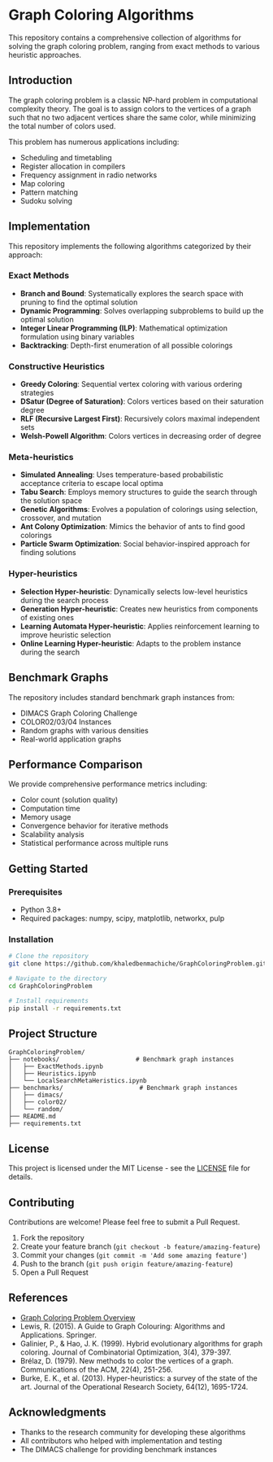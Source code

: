 # Graph Coloring Algorithms
This repository contains a comprehensive collection of algorithms for solving the graph coloring problem, ranging from exact methods to various heuristic approaches.

## Introduction

The graph coloring problem is a classic NP-hard problem in computational complexity theory. The goal is to assign colors to the vertices of a graph such that no two adjacent vertices share the same color, while minimizing the total number of colors used.

This problem has numerous applications including:
- Scheduling and timetabling
- Register allocation in compilers
- Frequency assignment in radio networks
- Map coloring
- Pattern matching
- Sudoku solving

## Implementation

This repository implements the following algorithms categorized by their approach:

### Exact Methods

- **Branch and Bound**: Systematically explores the search space with pruning to find the optimal solution
- **Dynamic Programming**: Solves overlapping subproblems to build up the optimal solution
- **Integer Linear Programming (ILP)**: Mathematical optimization formulation using binary variables
- **Backtracking**: Depth-first enumeration of all possible colorings

### Constructive Heuristics

- **Greedy Coloring**: Sequential vertex coloring with various ordering strategies
- **DSatur (Degree of Saturation)**: Colors vertices based on their saturation degree
- **RLF (Recursive Largest First)**: Recursively colors maximal independent sets
- **Welsh-Powell Algorithm**: Colors vertices in decreasing order of degree

### Meta-heuristics

- **Simulated Annealing**: Uses temperature-based probabilistic acceptance criteria to escape local optima
- **Tabu Search**: Employs memory structures to guide the search through the solution space
- **Genetic Algorithms**: Evolves a population of colorings using selection, crossover, and mutation
- **Ant Colony Optimization**: Mimics the behavior of ants to find good colorings
- **Particle Swarm Optimization**: Social behavior-inspired approach for finding solutions

### Hyper-heuristics

- **Selection Hyper-heuristic**: Dynamically selects low-level heuristics during the search process
- **Generation Hyper-heuristic**: Creates new heuristics from components of existing ones
- **Learning Automata Hyper-heuristic**: Applies reinforcement learning to improve heuristic selection
- **Online Learning Hyper-heuristic**: Adapts to the problem instance during the search

## Benchmark Graphs

The repository includes standard benchmark graph instances from:
- DIMACS Graph Coloring Challenge
- COLOR02/03/04 Instances
- Random graphs with various densities
- Real-world application graphs

## Performance Comparison

We provide comprehensive performance metrics including:
- Color count (solution quality)
- Computation time
- Memory usage
- Convergence behavior for iterative methods
- Scalability analysis
- Statistical performance across multiple runs

## Getting Started

### Prerequisites
- Python 3.8+
- Required packages: numpy, scipy, matplotlib, networkx, pulp

### Installation

```bash
# Clone the repository
git clone https://github.com/khaledbenmachiche/GraphColoringProblem.git

# Navigate to the directory
cd GraphColoringProblem

# Install requirements
pip install -r requirements.txt
```

## Project Structure

```
GraphColoringProblem/
├── notebooks/                     # Benchmark graph instances
│   ├── ExactMethods.ipynb
│   ├── Heuristics.ipynb
│   └── LocalSearchMetaHeristics.ipynb
├── benchmarks/                     # Benchmark graph instances
│   ├── dimacs/
│   ├── color02/
│   └── random/
├── README.md
├── requirements.txt
```

## License

This project is licensed under the MIT License - see the [LICENSE](LICENSE) file for details.

## Contributing

Contributions are welcome! Please feel free to submit a Pull Request.

1. Fork the repository
2. Create your feature branch (`git checkout -b feature/amazing-feature`)
3. Commit your changes (`git commit -m 'Add some amazing feature'`)
4. Push to the branch (`git push origin feature/amazing-feature`)
5. Open a Pull Request

## References

- [Graph Coloring Problem Overview](https://en.wikipedia.org/wiki/Graph_coloring)
- Lewis, R. (2015). A Guide to Graph Colouring: Algorithms and Applications. Springer.
- Galinier, P., & Hao, J. K. (1999). Hybrid evolutionary algorithms for graph coloring. Journal of Combinatorial Optimization, 3(4), 379-397.
- Brélaz, D. (1979). New methods to color the vertices of a graph. Communications of the ACM, 22(4), 251-256.
- Burke, E. K., et al. (2013). Hyper-heuristics: a survey of the state of the art. Journal of the Operational Research Society, 64(12), 1695-1724.

## Acknowledgments

- Thanks to the research community for developing these algorithms
- All contributors who helped with implementation and testing
- The DIMACS challenge for providing benchmark instances